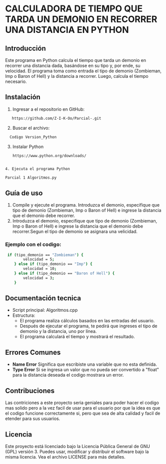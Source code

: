 # CALCULADORA DE TIEMPO QUE TARDA UN DEMONIO EN RECORRER UNA DISTANCIA EN PYTHON

## Introducción
Este programa en Python calcula el tiempo que tarda un demonio en recorrer una distancia dada, basándose en su tipo y, por ende, su velocidad. El programa toma como entrada el tipo de demonio (Zombieman, Imp o Baron of Hell) y la distancia a recorrer. Luego, calcula el tiempo necesario.

## Instalación
1. Ingresar a el repositorio en GitHub:
```bash
   https://github.com/Z-I-K-Oo/Parcial-.git
 ```  
   
2. Buscar el archivo:
  ```bash
    Codigo Version_Python
```
3. Instalar Python
   ```bash
   https://www.python.org/downloads/
```

4. Ejecuta el programa Python
   
Parcial 1 Algoritmos.py
```



## Guía de uso

1. Compile y ejecute el programa. Introduzca el demonio, especifique que tipo de demonio (Zombieman, Imp o Baron of Hell) e ingrese la distancia que el demonio debe recorrer.
2. Introduzca el demonio, especifique que tipo de demonio (Zombieman, Imp o Baron of Hell) e ingrese la distancia que el demonio debe recorrer.Segun el tipo de demonio se asignara una velicidad.

### Ejemplo con el codigo:
```bash
 if (tipo_demonio == "Zombieman") {
        velocidad = 5;
    } else if (tipo_demonio == "Imp") {
        velocidad = 10;
    } else if (tipo_demonio == "Baron of Hell") {
        velocidad = 3;
    }
```

## Documentación tecnica
- Script principal: Algoritmos.cpp
- Estructura:
  - El programa realiza cálculos basados en las entradas del usuario.
  - Después de ejecutar el programa, te pedirá que ingreses el tipo de demonio y la distancia, uno por línea.
  - El programa calculará el tiempo y mostrará el resultado.

## Errores Comunes
- **Name Error** Significa que escribiste una variable que no esta definida.
- **Type Error** Si se ingresa un valor que no pueda ser convertido a "float" para la distancia deseada el codigo mostrara un error.


## Contribuciones
Las contriciones a este proyecto seria geniales para poder hacer el codigo mas solido pero a la vez facil de usar para el usuario por que la idea es que el codigo funcione correctamente si, pero que sea de alta calidad y facil de etender para sus usuarios.

## Licencia
Este proyecto está licenciado bajo la Licencia Pública General de GNU (GPL) versión 3. Puedes usar, modificar y distribuir el software bajo la misma licencia. Vea el archivo LICENSE para más detalles.
